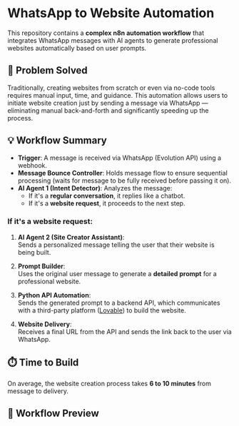 # WhatsApp to Website Automation

This repository contains a **complex n8n automation workflow** that integrates WhatsApp messages with AI agents to generate professional websites automatically based on user prompts.

## 🧠 Problem Solved

Traditionally, creating websites from scratch or even via no-code tools requires manual input, time, and guidance. This automation allows users to initiate website creation just by sending a message via WhatsApp — eliminating manual back-and-forth and significantly speeding up the process.

## 💡 Workflow Summary

- **Trigger**: A message is received via WhatsApp (Evolution API) using a webhook.
- **Message Bounce Controller**: Holds message flow to ensure sequential processing (waits for message to be fully received before passing it on).
- **AI Agent 1 (Intent Detector)**: Analyzes the message:
  - If it's a **regular conversation**, it replies like a chatbot.
  - If it's a **website request**, it proceeds to the next step.

### If it's a website request:

1. **AI Agent 2 (Site Creator Assistant)**:  
   Sends a personalized message telling the user that their website is being built.

2. **Prompt Builder**:  
   Uses the original user message to generate a **detailed prompt** for a professional website.

3. **Python API Automation**:  
   Sends the generated prompt to a backend API, which communicates with a third-party platform ([Lovable](https://www.lovable.so)) to build the website.

4. **Website Delivery**:  
   Receives a final URL from the API and sends the link back to the user via WhatsApp.

## ⏱️ Time to Build

On average, the website creation process takes **6 to 10 minutes** from message to delivery.

## 📸 Workflow Preview


